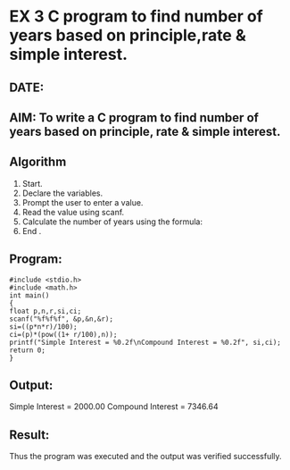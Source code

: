 # EX 3 C program to find number of years based on principle,rate & simple interest.
## DATE:
## AIM: To write a C program to find number of years based on principle, rate & simple interest. 
## Algorithm
1. Start. 
2. Declare the variables. 
3. Prompt the user to enter a value. 
4. Read the value using scanf. 
5. Calculate the number of years using the formula: 
6. End .

## Program:
```
#include <stdio.h> 
#include <math.h> 
int main() 
{ 
float p,n,r,si,ci; 
scanf("%f%f%f", &p,&n,&r); 
si=((p*n*r)/100); 
ci=(p)*(pow((1+ r/100),n)); 
printf("Simple Interest = %0.2f\nCompound Interest = %0.2f", si,ci); 
return 0; 
}
```

## Output:
Simple Interest = 2000.00
Compound Interest = 7346.64


## Result:
Thus the program was executed and the output was verified successfully.
